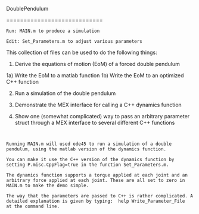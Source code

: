 DoublePendulum

============================

~~~~~~~~~~~~~~~~~~~~~~~~~~~~~~~~~~~~~~~~~~~~~~~~~~~~~~~~~~~~
Run: MAIN.m to produce a simulation

Edit: Set_Parameters.m to adjust various parameters
~~~~~~~~~~~~~~~~~~~~~~~~~~~~~~~~~~~~~~~~~~~~~~~~~~~~~~~~~~~~


This collection of files can be used to do the following things:

1) Derive the equations of motion (EoM) of a forced double pendulum

1a) Write the EoM to a matlab function
1b) Write the EoM to an optimized C++ function 

2) Run a simulation of the double pendulum

3) Demonstrate the MEX interface for calling a C++ dynamics function

4) Show one (somewhat complicated) way to pass an arbitrary parameter struct through a MEX interface to several different C++ functions


~~~~~~~~~~~~~~~~~~~~~~~~~~~~~~~~~~~~~~~~~~~~~~~~~~~~~~~~~~~~


Running MAIN.m will used ode45 to run a simulation of a double pendulum, using the matlab version of the dynamics function. 

You can make it use the C++ version of the dynamics function by setting P.misc.CppFlag=true in the function Set_Parameters.m.

The dynamics function supports a torque applied at each joint and an arbitrary force applied at each joint. These are all set to zero in MAIN.m to make the demo simple. 

The way that the parameters are passed to C++ is rather complicated. A detailed explanation is given by typing:  help Write_Parameter_File  at the command line.
